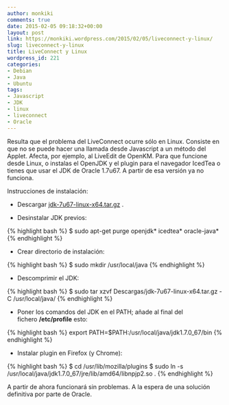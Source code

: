 ```yaml
---
author: monkiki
comments: true
date: 2015-02-05 09:18:32+00:00
layout: post
link: https://monkiki.wordpress.com/2015/02/05/liveconnect-y-linux/
slug: liveconnect-y-linux
title: LiveConnect y Linux
wordpress_id: 221
categories:
- Debian
- Java
- Ubuntu
tags:
- Javascript
- JDK
- linux
- liveconnect
- Oracle
---
```


Resulta que el problema del LiveConnect ocurre sólo en Linux. Consiste en que no se puede hacer una llamada desde Javascript a un método del Applet. Afecta, por ejemplo, al LiveEdit de OpenKM. Para que funcione desde Linux, o instalas el OpenJDK y el plugin para el navegador IcedTea o tienes que usar el JDK de Oracle 1.7u67. A partir de esa versión ya no funciona.

Instrucciones de instalación:

  * Descargar [jdk-7u67-linux-x64.tar.gz](http://www.oracle.com/technetwork/java/javase/downloads/java-archive-downloads-javase7-521261.html#jdk-7u67-oth-JPR) .

  * Desinstalar JDK previos:

{% highlight bash %}
$ sudo apt-get purge openjdk* icedtea* oracle-java*
{% endhighlight %}

  * Crear directorio de instalación:

{% highlight bash %}
$ sudo mkdir /usr/local/java
{% endhighlight %}

  * Descomprimir el JDK:

{% highlight bash %}
$ sudo tar xzvf Descargas/jdk-7u67-linux-x64.tar.gz -C /usr/local/java/
{% endhighlight %}

  * Poner los comandos del JDK en el PATH; añade al final del fichero **/etc/profile** esto:

{% highlight bash %}
export PATH=$PATH:/usr/local/java/jdk1.7.0_67/bin
{% endhighlight %}

  * Instalar plugin en Firefox (y Chrome):

{% highlight bash %}
$ cd /usr/lib/mozilla/plugins
$ sudo ln -s /usr/local/java/jdk1.7.0_67/jre/lib/amd64/libnpjp2.so .
{% endhighlight %}

A partir de ahora funcionará sin problemas. A la espera de una solución definitiva por parte de Oracle.
